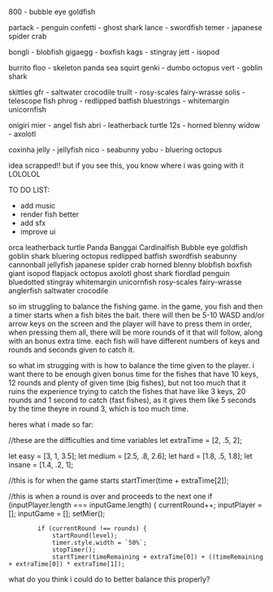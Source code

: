 800 - bubble eye goldfish

partack - penguin
confetti - ghost shark
lance - swordfish
temer - japanese spider crab

bongli - blobfish
gigaegg - boxfish
kags - stingray
jett - isopod

burrito
floo - skeleton panda sea squirt
genki - dumbo octopus
vert - goblin shark

skittles
gfr - saltwater crocodile
truilt - rosy-scales fairy-wrasse
solis - telescope fish
phrog - redlipped batfish
bluestrings - whitemargin unicornfish

onigiri
mier - angel fish
abri - leatherback turtle
12s - horned blenny
widow - axolotl

coxinha
jelly - jellyfish
nico - seabunny
yobu - bluering octopus

idea scrapped!! but if you see this, you know where i was going with it LOLOLOL

TO DO LIST:

- add music
- render fish better
- add sfx
- improve ui

orca
leatherback turtle
Panda Banggai Cardinalfish
Bubble eye goldfish
goblin shark
bluering octopus
redlipped batfish
swordfish
seabunny
cannonball jellyfish
japanese spider crab
horned blenny
blobfish
boxfish
giant isopod
flapjack octopus
axolotl
ghost shark
fiordlad penguin
bluedotted stingray
whitemargin unicornfish
rosy-scales fairy-wrasse
anglerfish
saltwater crocodile

so im struggling to balance the fishing game. in the game, you fish and then a timer starts when a fish bites the bait.
there will then be 5-10 WASD and/or arrow keys on the screen and the player will have to press them in order, when pressing them all, there will be more rounds of it that will follow, along with an bonus extra time. each fish will have different numbers of keys and rounds and seconds given to catch it.

so what im strugging with is how to balance the time given to the player. i want there to be enough given bonus time for the fishes that have 10 keys, 12 rounds and plenty of given time (big fishes), but not too much that it ruins the experience trying to catch the fishes that have like 3 keys, 20 rounds and 1 second to catch (fast fishes), as it gives them like 5 seconds by the time theyre in round 3, which is too much time.

heres what i made so far:

//these are the difficulties and time variables
let extraTime = [2, .5, 2];

let easy = [3, 1, 3.5];
let medium = [2.5, .8, 2.6];
let hard = [1.8, .5, 1.8];
let insane = [1.4, .2, 1];

//this is for when the game starts
startTimer(time + extraTime[2]);

//this is when a round is over and proceeds to the next one
if (inputPlayer.length === inputGame.length) {
currentRound++;
inputPlayer = [];
inputGame = [];
setMier();

            if (currentRound !== rounds) {
                startRound(level);
                timer.style.width = `50%`;
                stopTimer();
                startTimer(timeRemaining + extraTime[0]) + ((timeRemaining + extraTime[0]) * extraTime[1]);

what do you think i could do to better balance this properly?
